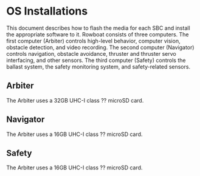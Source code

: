 # OS Installations
This document describes how to flash the media for each SBC and install the appropriate software to it. Rowboat consists of three computers. The first computer (Arbiter) controls high-level behavior, computer vision, obstacle detection, and video recording. The second computer (Navigator) controls navigation, obstacle avoidance, thruster and thruster servo interfacing,  and other sensors. The third computer (Safety) controls the ballast system, the safety monitoring system, and safety-related sensors.

## Arbiter 
The Arbiter uses a 32GB UHC-I class ?? microSD card.

## Navigator
The Arbiter uses a 16GB UHC-I class ?? microSD card.

## Safety
The Arbiter uses a 16GB UHC-I class ?? microSD card.
